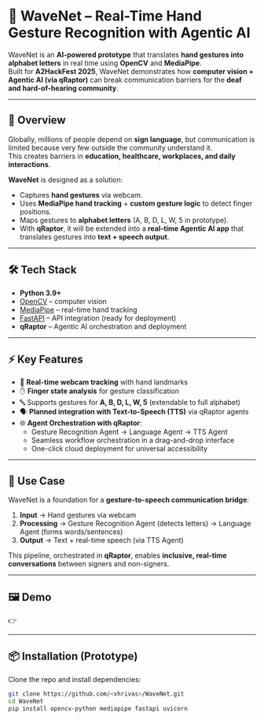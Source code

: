 # 🌊 WaveNet – Real-Time Hand Gesture Recognition with Agentic AI

WaveNet is an **AI-powered prototype** that translates **hand gestures into alphabet letters** in real time using **OpenCV** and **MediaPipe**.  
Built for **A2HackFest 2025**, WaveNet demonstrates how **computer vision + Agentic AI (via qRaptor)** can break communication barriers for the **deaf and hard-of-hearing community**.

---

## 🚀 Overview
Globally, millions of people depend on **sign language**, but communication is limited because very few outside the community understand it.  
This creates barriers in **education, healthcare, workplaces, and daily interactions**.  

**WaveNet** is designed as a solution:  
- Captures **hand gestures** via webcam.  
- Uses **MediaPipe hand tracking** + **custom gesture logic** to detect finger positions.  
- Maps gestures to **alphabet letters** (A, B, D, L, W, 5 in prototype).  
- With **qRaptor**, it will be extended into a **real-time Agentic AI app** that translates gestures into **text + speech output**.  

---

## 🛠️ Tech Stack
- **Python 3.9+**  
- [OpenCV](https://opencv.org/) – computer vision  
- [MediaPipe](https://mediapipe.dev/) – real-time hand tracking  
- [FastAPI](https://fastapi.tiangolo.com/) – API integration (ready for deployment)  
- **qRaptor** – Agentic AI orchestration and deployment  

---

## ⚡ Key Features
- 🎥 **Real-time webcam tracking** with hand landmarks  
- ✋ **Finger state analysis** for gesture classification  
- 🔤 Supports gestures for **A, B, D, L, W, 5** (extendable to full alphabet)  
- 🗣️ **Planned integration with Text-to-Speech (TTS)** via qRaptor agents  
- 🌐 **Agent Orchestration with qRaptor**:  
  - Gesture Recognition Agent → Language Agent → TTS Agent  
  - Seamless workflow orchestration in a drag-and-drop interface  
  - One-click cloud deployment for universal accessibility  

---

## 🎯 Use Case
WaveNet is a foundation for a **gesture-to-speech communication bridge**:  
1. **Input** → Hand gestures via webcam  
2. **Processing** → Gesture Recognition Agent (detects letters) → Language Agent (forms words/sentences)  
3. **Output** → Text + real-time speech (via TTS Agent)  

This pipeline, orchestrated in **qRaptor**, enables **inclusive, real-time conversations** between signers and non-signers.  

---

## 🖼️ Demo
👉 

---

## 📦 Installation (Prototype)

Clone the repo and install dependencies:

```bash
git clone https://github.com/<xhrivas>/WaveNet.git
cd WaveNet
pip install opencv-python mediapipe fastapi uvicorn
